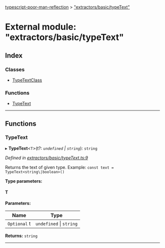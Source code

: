 [typescript-poor-man-reflection](../README.md) > ["extractors/basic/typeText"](../modules/_extractors_basic_typetext_.md)

# External module: "extractors/basic/typeText"

## Index

### Classes

* [TypeTextClass](../classes/_extractors_basic_typetext_.typetextclass.md)

### Functions

* [TypeText](_extractors_basic_typetext_.md#typetext)

---

## Functions

<a id="typetext"></a>

###  TypeText

▸ **TypeText**<`T`>(t?: *`undefined` \| `string`*): `string`

*Defined in [extractors/basic/typeText.ts:9](https://github.com/cancerberoSgx/typescript-poor-man-reflection/blob/2c758c1/src/extractors/basic/typeText.ts#L9)*

Returns the text of given type. Example: `const text = TypeText<string\|boolean>()`

**Type parameters:**

#### T 
**Parameters:**

| Name | Type |
| ------ | ------ |
| `Optional` t | `undefined` \| `string` |

**Returns:** `string`

___

